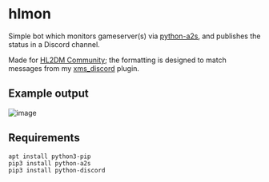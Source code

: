 # hlmon
Simple bot which monitors gameserver(s) via [python-a2s](https://github.com/Yepoleb/python-a2s), and publishes the status in a Discord channel.

Made for [HL2DM Community](https://hl2dm.community); the formatting is designed to match messages from my [xms_discord](https://github.com/utharper/sourcemod-hl2dm#xms_discord) plugin.

## Example output
![image](https://i.imgur.com/tA5lUh0.png)

## Requirements
```
apt install python3-pip
pip3 install python-a2s
pip3 install python-discord
```
